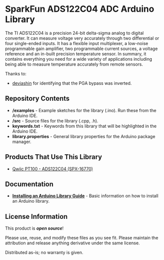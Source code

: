 # SparkFun ADS122C04 ADC Arduino Library

The TI ADS122C04 is a precision 24-bit delta-sigma analog to digital converter. It can measure voltage very
accurately through two differential or four single-ended inputs. It has a flexible input multiplexer,
a low-noise programmable gain amplifier, two programmable current sources, a voltage reference
and an in-built precision temperature sensor. In summary, it contains everything you need for a wide
variety of applications including being able to measure temperature accurately from remote sensors.

Thanks to:

- [deviashin](https://github.com/sparkfun/SparkFun_ADS122C04_ADC_Arduino_Library/issues/3) for identifying that the PGA bypass was inverted.

## Repository Contents

- **/examples** - Example sketches for the library (.ino). Run these from the Arduino IDE.
- **/src** - Source files for the library (.cpp, .h).
- **keywords.txt** - Keywords from this library that will be highlighted in the Arduino IDE.
- **library.properties** - General library properties for the Arduino package manager.

## Products That Use This Library

- [Qwiic PT100 - ADS122C04 (SPX-16770)](https://www.sparkfun.com/products/16770)

## Documentation

- **[Installing an Arduino Library Guide](https://learn.sparkfun.com/tutorials/installing-an-arduino-library)** - Basic information on how to install an Arduino library.

## License Information

This product is _**open source**_!

Please use, reuse, and modify these files as you see fit.
Please maintain the attribution and release anything derivative under the same license.

Distributed as-is; no warranty is given.
